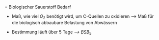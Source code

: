 = Biologischer Sauerstoff Bedarf 
- Maß, wie viel $O_2$ benötigt wird, um C-Quellen zu oxidieren --> Maß für die biologisch abbaubare Belastung von Abwässern

- Bestimmung läuft über 5 Tage 
--> $BSB_5$ 
